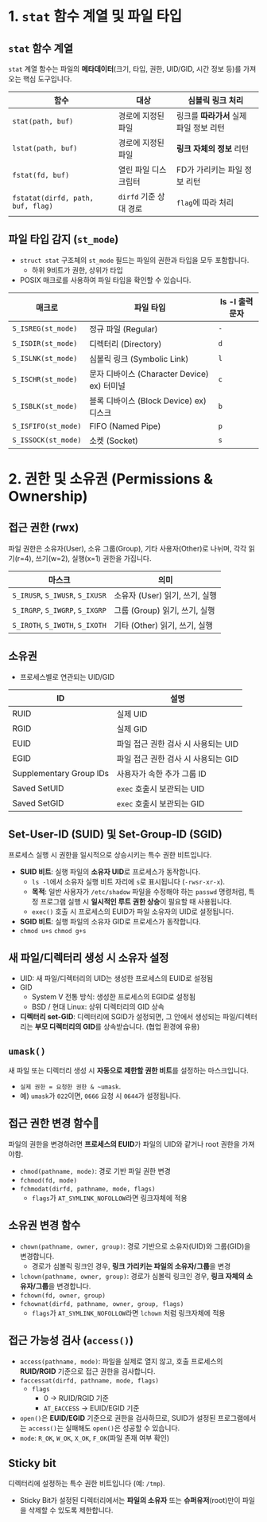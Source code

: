 # 1. `stat` 함수 계열 및 파일 타입
## `stat` 함수 계열
`stat` 계열 함수는 파일의 **메타데이터**(크기, 타입, 권한, UID/GID, 시간 정보 등)를 가져오는 핵심 도구입니다.

| **함수**                            | **대상**           | **심볼릭 링크 처리**            |
| --------------------------------- | ---------------- | ------------------------ |
| `stat(path, buf)`                 | 경로에 지정된 파일       | 링크를 **따라가서** 실제 파일 정보 리턴 |
| `lstat(path, buf)`                | 경로에 지정된 파일       | **링크 자체의 정보** 리턴         |
| `fstat(fd, buf)`                  | 열린 파일 디스크립터      | FD가 가리키는 파일 정보 리턴        |
| `fstatat(dirfd, path, buf, flag)` | `dirfd` 기준 상대 경로 | `flag`에 따라 처리            |
## 파일 타입 감지 (`st_mode`)
- `struct stat` 구조체의 `st_mode` 필드는 파일의 권한과 타입을 모두 포함합니다. 
	- 하위 9비트가 권한, 상위가 타입
- POSIX 매크로를 사용하여 파일 타입을 확인할 수 있습니다.

| **매크로**             | **파일 타입**                          | **ls -l 출력 문자** |
| ------------------- | ---------------------------------- | --------------- |
| `S_ISREG(st_mode)`  | 정규 파일 (Regular)                    | `-`             |
| `S_ISDIR(st_mode)`  | 디렉터리 (Directory)                   | `d`             |
| `S_ISLNK(st_mode)`  | 심볼릭 링크 (Symbolic Link)             | `l`             |
| `S_ISCHR(st_mode)`  | 문자 디바이스 (Character Device) ex) 터미널 | `c`             |
| `S_ISBLK(st_mode)`  | 블록 디바이스 (Block Device) ex) 디스크     | `b`             |
| `S_ISFIFO(st_mode)` | FIFO (Named Pipe)                  | `p`             |
| `S_ISSOCK(st_mode)` | 소켓 (Socket)                        | `s`             |
# 2. 권한 및 소유권 (Permissions & Ownership)
## 접근 권한 (rwx)
파일 권한은 소유자(User), 소유 그룹(Group), 기타 사용자(Other)로 나뉘며, 각각 읽기(r=4), 쓰기(w=2), 실행(x=1) 권한을 가집니다.

| **마스크**                         | **의미**                |
| ------------------------------- | --------------------- |
| `S_IRUSR`, `S_IWUSR`, `S_IXUSR` | 소유자 (User) 읽기, 쓰기, 실행 |
| `S_IRGRP`, `S_IWGRP`, `S_IXGRP` | 그룹 (Group) 읽기, 쓰기, 실행 |
| `S_IROTH`, `S_IWOTH`, `S_IXOTH` | 기타 (Other) 읽기, 쓰기, 실행 |
## 소유권
- 프로세스별로 연관되는 UID/GID

| ID                      | 설명                     |
| ----------------------- | ---------------------- |
| RUID                    | 실제 UID                 |
| RGID                    | 실제 GID                 |
| EUID                    | 파일 접근 권한 검사 시 사용되는 UID |
| EGID                    | 파일 접근 권한 검사 시 사용되는 GID |
| Supplementary Group IDs | 사용자가 속한 추가 그룹 ID       |
| Saved SetUID            | `exec` 호출시 보관되는 UID    |
| Saved SetGID            | `exec` 호출시 보관되는 GID    |

## Set-User-ID (SUID) 및 Set-Group-ID (SGID)
프로세스 실행 시 권한을 일시적으로 상승시키는 특수 권한 비트입니다.
- **SUID 비트**: 실행 파일의 **소유자 UID**로 프로세스가 동작합니다.
    - `ls -l`에서 소유자 실행 비트 자리에 `s`로 표시됩니다 (`-rwsr-xr-x`).
    - **목적**: 일반 사용자가 `/etc/shadow` 파일을 수정해야 하는 `passwd` 명령처럼, 특정 프로그램 실행 시 **일시적인 루트 권한 상승**이 필요할 때 사용됩니다.
    - `exec()` 호출 시 프로세스의 EUID가 파일 소유자의 UID로 설정됩니다.
- **SGID 비트**: 실행 파일의 소유자 GID로 프로세스가 동작합니다.
- `chmod u+s` `chmod g+s`
## 새 파일/디렉터리 생성 시 소유자 설정
- UID: 새 파일/디렉터리의 UID는 생성한 프로세스의 EUID로 설정됨
- GID
	- System V 전통 방식: 생성한 프로세스의 EGID로 설정됨
	- BSD / 현대 Linux: 상위 디렉터리의 GID 상속
- **디렉터리 set-GID**: 디렉터리에 SGID가 설정되면, 그 안에서 생성되는 파일/디렉터리는 **부모 디렉터리의 GID**를 상속받습니다. (협업 환경에 유용)
## `umask()`
새 파일 또는 디렉터리 생성 시 **자동으로 제한할 권한 비트**를 설정하는 마스크입니다.
- `실제 권한 = 요청한 권한 & ~umask`.
- 예) `umask`가 `022`이면, `0666` 요청 시 `0644`가 설정됩니다.
## 접근 권한 변경 함수
파일의 권한을 변경하려면 **프로세스의 EUID**가 파일의 UID와 같거나 root 권한을 가져야함.
- `chmod(pathname, mode)`: 경로 기반 파일 권한 변경
- `fchmod(fd, mode)`
- `fchmodat(dirfd, pathname, mode, flags)`
	- `flags`가 `AT_SYMLINK_NOFOLLOW`라면 링크자체에 적용
## 소유권 변경 함수
- `chown(pathname, owner, group)`: 경로 기반으로 소유자(UID)와 그룹(GID)을 변경합니다.
	- 경로가 심볼릭 링크인 경우, **링크 가리키는 파일의 소유자/그룹**을 변경
- `lchown(pathname, owner, group)`: 경로가 심볼릭 링크인 경우, **링크 자체의 소유자/그룹**을 변경합니다.
- `fchown(fd, owner, group)`
- `fchownat(dirfd, pathname, owner, group, flags)`
	- `flags`가 `AT_SYMLINK_NOFOLLOW`라면 `lchown` 처럼 링크자체에 적용
## 접근 가능성 검사 (`access()`)
- `access(pathname, mode)`: 파일을 실제로 열지 않고, 호출 프로세스의 **RUID/RGID** 기준으로 접근 권한을 검사합니다.
- `faccessat(dirfd, pathname, mode, flags)`
	- `flags`
		- 0 -> RUID/RGID 기준
		- `AT_EACCESS` -> EUID/EGID 기준
- `open()`은 **EUID/EGID** 기준으로 권한을 검사하므로, SUID가 설정된 프로그램에서는 `access()`는 실패해도 `open()`은 성공할 수 있습니다.
- `mode`: `R_OK`, `W_OK`, `X_OK`, `F_OK`(파일 존재 여부 확인)
## Sticky bit
디렉터리에 설정하는 특수 권한 비트입니다 (예: `/tmp`).
- Sticky Bit가 설정된 디렉터리에서는 **파일의 소유자** 또는 **슈퍼유저**(root)만이 파일을 삭제할 수 있도록 제한합니다.